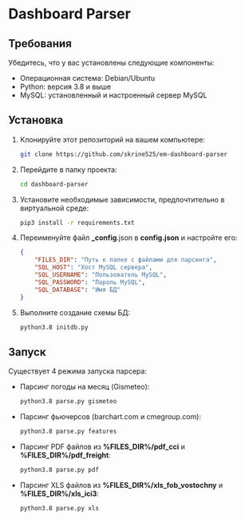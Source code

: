# Dashboard Parser

## Требования

Убедитесь, что у вас установлены следующие компоненты:

- Операционная система: Debian/Ubuntu
- Python: версия 3.8 и выше
- MySQL: установленный и настроенный сервер MySQL

## Установка

1. Клонируйте этот репозиторий на вашем компьютере:

   ```bash
   git clone https://github.com/skrine525/em-dashboard-parser
   ```
   
2. Перейдите в папку проекта:
    ```bash
    cd dashboard-parser
    ```
    
3. Установите необходимые зависимости, предпочтительно в виртуальной среде:
    ```bash
    pip3 install -r requirements.txt
    ```

4. Переименуйте файл **_config**.json в **config.json** и настройте его:
    ```json
    {
        "FILES_DIR": "Путь к папке с файлами для парсинга",
        "SQL_HOST": "Хост MySQL сервера",
        "SQL_USERNAME": "Пользователь MySQL",
        "SQL_PASSWORD": "Пароль MySQL",
        "SQL_DATABASE": "Имя БД"
    }
    ```

5. Выполните создание схемы БД:
    ```bash
    python3.8 initdb.py
    ```
    
## Запуск
Существует 4 режима запуска парсера:
- Парсинг погоды на месяц (Gismeteo):
    ```bash
    python3.8 parse.py gismeteo
    ```
- Парсинг фьючерсов (barchart.com и cmegroup.com):
    ```bash
    python3.8 parse.py features
    ```
- Парсинг PDF файлов из **%FILES_DIR%/pdf_cci** и **%FILES_DIR%/pdf_freight**:
    ```bash
    python3.8 parse.py pdf
    ```
- Парсинг XLS файлов из **%FILES_DIR%/xls_fob_vostochny** и **%FILES_DIR%/xls_ici3**:
    ```bash
    python3.8 parse.py xls
    ```